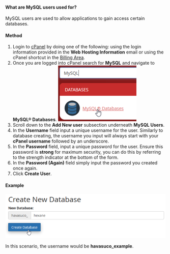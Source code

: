 #### What are MySQL users used for?
MySQL users are used to allow applications to gain access certain databases. 

#### Method
1. Login to [cPanel](https://cpanel.hexanenetworks.com) by doing one of the following: using the login information provided in the **Web Hosting Information** email or using the cPanel shortcut in the [Billing Area](https://billing.hexanenetworks.com/).
2. Once you are logged into cPanel search for **MySQL** and navigate to **MySQL® Databases**.
![Finding MySQL Databases](https://raw.githubusercontent.com/HexaneNetworks/help-assets/master/assets/finding-mysql.png)
3. Scroll down to the **Add New user** subsection underneath **MySQL Users**.
4. In the **Username** field input a unique username for the user. Similarly to database creating, the username you input will always start with your **cPanel username** followed by an underscore.
5. In the **Password** field, input a unique password for the user. Ensure this password is **strong** for maximum security, you can do this by referring to the strength indicator at the bottom of the form.
6. In the **Password (Again)** field simply input the password you created once again.
7. Click **Create User**.

#### Example
![MySQL User Example](https://raw.githubusercontent.com/HexaneNetworks/help-assets/master/assets/creating-a-database.png)

In this scenario, the username would be **havasuco_example**.
